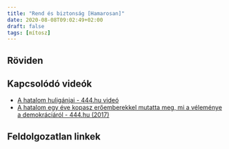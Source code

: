 ```yaml
---
title: "Rend és biztonság [Hamarosan]"
date: 2020-08-08T09:02:49+02:00
draft: false
tags: [mítosz]
---
```


## Röviden

## Kapcsolódó videók

- [A hatalom huligánjai - 444.hu videó](https://444.hu/2020/05/27/a-hatalom-huliganjai)
- [A hatalom egy éve kopasz erőemberekkel mutatta meg, mi a véleménye a demokráciáról - 444.hu (2017)](https://444.hu/2017/02/23/a-hatalom-egy-eve-kopasz-eroemberekkel-mutatta-meg-mi-a-velemenye-a-demokraciarol)

## Feldolgozatlan linkek
